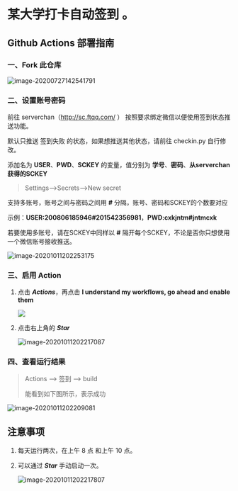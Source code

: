 # 某大学打卡自动签到    。

## Github Actions 部署指南

### 一、Fork 此仓库
![image-20200727142541791](https://i.loli.net/2020/07/27/jK5H8FLvt7aBeYX.png)



### 二、设置账号密码
前往 serverchan（http://sc.ftqq.com/ ） 按照要求绑定微信以便使用签到状态推送功能。

默认只推送 签到失败 的状态，如果想推送其他状态，请前往 checkin.py 自行修改。

添加名为 **USER**、**PWD**、**SCKEY** 的变量，值分别为 **学号**、**密码**、**从serverchan获得的SCKEY**

> Settings-->Secrets-->New secret

支持多账号，账号之间与密码之间用 ***#*** 分隔，账号、密码和SCKEY的个数要对应

示例：**USER:200806185946#201542356981**，**PWD:cxkjntm#jntmcxk**

若要使用多账号，请在SCKEY中同样以 **#** 隔开每个SCKEY，不论是否你只想使用一个微信账号接收推送。

![image-20201011202253175](https://i.loli.net/2020/10/11/g9ptbAYzEeQOKF5.png)

### 三、启用 Action
1. 点击 ***Actions***，再点击 **I understand my workflows, go ahead and enable them**

   ![](https://i.loli.net/2020/07/27/pyQmdMHrOIz4x2f.png)

2. 点击右上角的 ***Star***

   ![image-20201011202217087](https://i.loli.net/2020/07/27/3cXnHYIbOxfQDZh.png)

### 四、查看运行结果
> Actions --> 签到 --> build
>
> 能看到如下图所示，表示成功

![image-20201011202209081](https://i.loli.net/2020/10/11/pb5HyziBFCRt93c.png)


## 注意事项

1. 每天运行两次，在上午 8 点 和上午 10 点。

2. 可以通过 ***Star*** 手动启动一次。

   ![image-20201011202217807](https://i.loli.net/2020/07/27/87oQeLJOlZvU3Ep.png)

